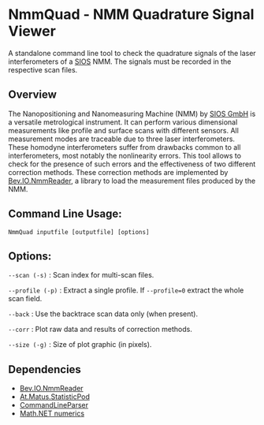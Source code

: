 NmmQuad - NMM Quadrature Signal Viewer
======================================

A standalone command line tool to check the quadrature signals of the laser interferometers of a [SIOS](https://sios-de.com) NMM. The signals must be recorded in the respective scan files.

## Overview
The Nanopositioning and Nanomeasuring Machine (NMM) by [SIOS GmbH](https://sios-de.com) is a versatile metrological instrument. It can perform various dimensional measurements like profile and surface scans with different sensors. All measurement modes are traceable due to three laser interferometers. These homodyne interferometers suffer from drawbacks common to all interferometers, most notably the nonlinearity errors. This tool allows to check for the presence of such errors and the effectiveness of two different correction methods. These correction methods are implemented by [Bev.IO.NmmReader](https://github.com/matusm/Bev.IO.NmmReader), a library to load the measurement files produced by the NMM.

## Command Line Usage:  
```
NmmQuad inputfile [outputfile] [options]
```

## Options:  
`--scan (-s)` : Scan index for multi-scan files.

`--profile (-p)` : Extract a single profile. If `--profile=0` extract the whole scan field.
 
`--back` : Use the backtrace scan data only (when present).

`--corr` : Plot raw data and results of correction methods.

`--size (-g)` : Size of plot graphic (in pixels).

## Dependencies
* [Bev.IO.NmmReader](https://github.com/matusm/Bev.IO.NmmReader)  
* [At.Matus.StatisticPod](https://github.com/matusm/At.Matus.StatisticPod)
* [CommandLineParser](https://github.com/commandlineparser/commandline)
* [Math.NET numerics](https://numerics.mathdotnet.com)

